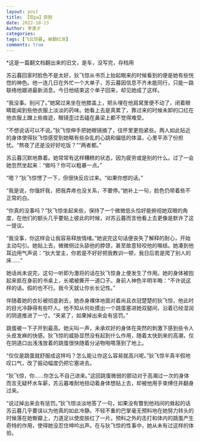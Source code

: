 ```yaml
---
layout: post
title: 【现pa】尝胆
date: 2022-10-13
Author: 李熏夕
categories: 
tags: [飞云惊暮, 被翻红浪]
comments: true
--- 
```

*这是一篇翻文档翻出来的旧文，是车，没写完，存档用

苏云暮回家时脸色不是太好，狄飞惊从书页上抬起眼来的时候看到的便是她有些恍惚的神色。他一连几日在外忙一个大单子，苏云暮因信息不齐未能同行，只能一路联络他跟进最新消息。今日他结束这个单子回来，却见她成了这样。

“我没事。别问了。”她窝过来坐在他膝盖上，把头埋在他肩窝里便不动了，闭着眼睛能闻到些他衣服上淡淡的药味。她看上去是真累了，靠过来的时候未卸的口红在他衣服上蹭上些痕迹，眼镜歪过去磕在鼻梁上都不觉得难受。

“不想说话可以不说。”狄飞惊伸手把她眼镜摘了，往怀里更抱紧些。两人如此贴近的身体使得狄飞惊感受到她略有些杂乱的心跳和偏低的体温，心里平添了份担忧。“熬夜了还是没好好吃饭？”“两者都。”

苏云暮沉默地靠着。她常常有这样糟糕的状态，因为疲劳或是别的什么。过了一会她忽然坐起来：“做吗？你可以粗暴一点。”

“嗯？”狄飞惊愣了一下，但很快反应过来。“如果你想的话。”

“我是说，你强奸我，把我弄疼也没关系，不要停。”她补上一句，脸色仍带着些不正常的白。

“你真的没事吗？”狄飞惊坐起来些，保持了一个微微低头恰好能俯视她双眼的角度，在他们的额头几乎要贴上彼此的时候，对苏云暮而言他看上去更像是默许了这一提议。

“我没事，你这样会让我容易释放情绪。”她说完这句话便丧失了解释的耐心，开始主动勾引。她贴上去，微微侧过头舔他的脖颈，甚至故意轻咬他的喉结。她凑到他耳边用气声说：“狄大堂主，你若是不好好把我教训一顿，我日后若是爬了别人的床……”

她话尚未说完，这句一听即为激将的话在狄飞惊身上便发生了作用。她的身体被抱起来抵在身前的书桌上，长裙被撕开一道口子。身前人神色半明半晦：“不许说这样的话。假的也不行。我今天就让你长长记性。”

伴随着她的衣衫被彻底剥去，她赤身裸体地面对着尚且衣冠楚楚的狄飞惊，他此时的目光冷静得有些吓人。他不知从何处摸出一个跳蛋塞进她双腿间，沿着已经湿润的阴道推进了一寸。“夹紧了，如果掉出来会有惩罚。”

跳蛋被一下子开到最高。她尖叫一声，未承欢好的身体在突然的刺激下感到些令人头皮发麻的快感。狄飞惊的威胁显然没有起到什么作用，随着太快到来的高潮，仅在阴道口出浅浅放着的跳蛋很快随着分泌物啪嗒落到了地上。

“仅仅是跳蛋就舒服成这样吗？怎么能让你这么容易就高兴呢。”狄飞惊半真半假地叹口气，改了振动幅度仍把它塞进去。

“狄飞惊，你……你怎么不自己进来。”这回跳蛋微弱的颤动对于高潮过一次的身体而言无疑杯水车薪，苏云暮难耐地扭动着身体想贴上去，却被他用手束缚住并翻身过来。

“说过掉出来会有惩罚。”狄飞惊淡淡地答了一句，如果没有瞥到他裆间的耸起的话苏云暮几乎要误以为他真的如此冷静。不轻不重的巴掌毫无预料地在她努力转头的时候落在她臀瓣上，力道足以使皮肤红了一片。预料之外的击打和体内的跳蛋产生奇特的作用，使得她没忍住呻吟出声。在与狄飞惊的性事中，她从未有过这样的体验。
